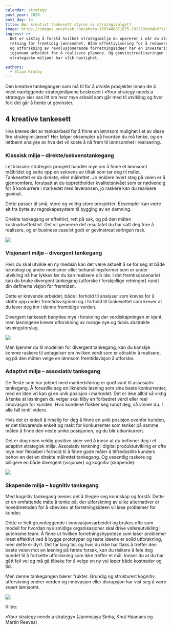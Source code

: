 ```yaml
---
calendar: strategy
post_year: 2020
post_day: 14
title: Bør kreativt tankesett styres av strategivalget?
image: https://images.unsplash.com/photo-1587440871875-191322ee64b0?ixlib=rb-1.2.1&ixid=MXwxMjA3fDB8MHxwaG90by1wYWdlfHx8fGVufDB8fHw%3D&auto=format&fit=crop&w=2251&q=80
ingress: >+
  Det er viktig å forstå hvilket strategimiljø du opererer i når du staker ut
  retning for fremtidig lønnsomhet. Både effektivisering for å redusere utgifter
  og utforskning av revolusjonerende forretningsideer har en investeringskostnad
  igjennom arbeidet for å realisere planene. Og genvinstrealiseringen i ulike
  strategiske miljøer har ulik hastighet.

authors:
  - Stian Krosby
---
```

Den kreative tankegangen som må til for å utvikle prosjekter innen de 4 mest nærliggende strategimiljøene beskrevet i «Your strategy needs a strategy» sier oss litt om hvor mye arbeid som går med til utvikling og hvor fort det går å hente ut gevinster.

## **4 kreative tankesett**

Hva kreves det av tankearbeid for å finne en lønnsom mulighet i et av disse fire strategimiljøene? Her følger eksempler på hvordan du må tenke, og en lettbeint analyse av hva det vil koste å nå frem til lønnsomhet i realisering.

### **Klassisk miljø – direkte/sekvenstankegang**

I et klassisk strategisk prosjekt handler mye om å finne et lønnsomt målbildet og sette opp en sekvens av tiltak som tar deg til målet. Tankesettet er da direkte, eller målrettet. Jo enklere hvert steg på veien er å gjennomføre, forutsatt at du opprettholder kvalitetsnivået som er nødvendig for å konkurrere i markedet med leveransen, jo raskere kan du realisere gevinst.

Dette passer til små, store og veldig store prosjekter. Eksempler kan være alt fra bytte av regnskapssystem til bygging av en demning.

Direkte tankegang er effektivt, rett på sak, og på den måten kostnadseffektivt. Det vil generere det resultatet du har satt deg fore å realisere, og er business case’et godt er gevinstrealiseringen rask.

![](/assets/screenshot-2020-11-30-at-10.06.03-pm.png)

### **Visjonært miljø – divergent tankegang**

Hvis du skal utvikle en ny medisin kan det være aktuelt å se for seg at både teknologi og andre medisiner eller behandlingsformer som er under utvikling nå har lykkes før du kan realisere din ide. I det fremtisdscenariet kan du bruke divergent tankegang (utforske i forskjellige retninger) rundt din definerte visjon for fremtiden.

Dette er krevende arbeidet, både i forhold til analyser som kreves for å støtte opp under fremtidsvisjonen og i forhold til tankesettet som krever at du lever deg inn i denne fremtidige verden.  

Divergent tankesett benyttes mye i forskning der verdiskapningen er kjent, men løsningene krever utforskning av mange nye og tidvis abstrakte løsningsforslag.

![](/assets/screenshot-2020-11-30-at-10.06.30-pm.png)

Men kjenner du til modellen for divergent tankegang, kan du kanskje komme raskere til antagelser om hvilken verdi som er attraktiv å realisere, og på den måten velge en lønnsom fremtidsvisjon å utforske.

### **Adaptivt miljø – assosiativ tankegang**

De fleste som har jobbet med markedsføring er godt vant til assosiativ tankegang. Å forestille seg en liknende løsning som sine beste konkurrenter, med en liten vri kan gi en unik posisjon i markedet. Det er ikke alltid så viktig å tenke at løsningen du velger skal tilby en forbedret verdi eller reel innovasjon for kunden. Hvis kundene flokker seg rundt deg, så vinner du. I alle fall inntil videre.

Hvis det er enkelt å rimelig for deg å finne en unik posisjon ovenfor kunden, er det tilsvarende enkelt og raskt for konkurrenter som tenker på samme måten å finne den neste unike posisjonen, og du blir utkonkurrert.

Det er dog noen veldig positive sider ved å innse at du befinner deg i et adaptivt strategisk miljø. Assosiativ tenkning i digital produktutvikling er ofte mye mer fleksibel i forhold til å finne gode måter å tilfredsstille kunders behov en det en direkte målrettet tankegang. Og vesentlig raskere og billigere en både divergent (visjonær) og kognitiv (skapende). 

![](/assets/screenshot-2020-11-30-at-10.06.13-pm.png)

### **Skapende miljø – kognitiv tankegang**

Med kognitiv tankegang menes det å tilegne seg kunnskap og forstå. Dette er en omfattende måte å tenke på, der utforskning av ulike alternativer er hovedmetoden for å «bevise» at forretningsideen vil løse problemer for kunder.

Dette er helt grunnleggende i innovasjonsarbeidet og brukes ofte som modell for hvordan nye smidige organisasjoner skal drive videreutvikling i autonome team. Å finne ut hvilken forretningshypotese som løser problemer mest effektivt ved å bygge prototyper og teste ideene er solid utforskning, men dette er dyrt. Det tar lang tid, og hvis du ikke har flaks å treffer den beste veien mot en løsning på første forsøk, kan du risikere å føle deg bundet til å fortsette utforskning som ikke treffer et mål. Innser du at du har gått feil vei og må gå tilbake for å velge en ny vei løper både kostnader og tid.

Men denne tankegangen bærer frukter. Grundig og strukturert kognitiv utforskning endrer verden og innovasjon eller disrupsjon har vist seg å være svært lønnsomt.

![](/assets/screenshot-2020-11-30-at-10.06.45-pm.png)

Kilde:

«Your strategy needs a strategy» (Janmejaya Sinha, Knut Haanaes og Martin Reeves)